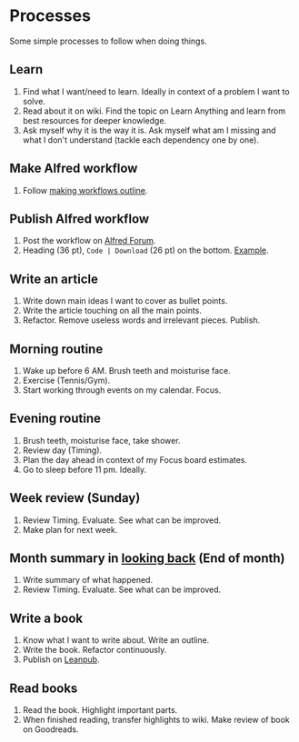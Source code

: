 # Processes
Some simple processes to follow when doing things.

## Learn
1. Find what I want/need to learn. Ideally in context of a problem I want to solve.
2. Read about it on wiki. Find the topic on Learn Anything and learn from best resources for deeper knowledge.
3. Ask myself why it is the way it is.  Ask myself what am I missing and what I don't understand (tackle each dependency one by one).

## Make Alfred workflow
1. Follow [making workflows outline](../macOS/apps/alfred/making-workflows.md).

## Publish Alfred workflow
1. Post the workflow on [Alfred Forum](https://www.alfredforum.com/).
2. Heading (36 pt), `Code | Download` (26 pt) on the bottom. [Example](https://www.alfredforum.com/topic/10486-ask-create-share).

## Write an article
1. Write down main ideas I want to cover as bullet points.
2. Write the article touching on all the main points.
3. Refactor. Remove useless words and irrelevant pieces. Publish.

## Morning routine
1. Wake up before 6 AM. Brush teeth and moisturise face.
2. Exercise (Tennis/Gym).
3. Start working through events on my calendar. Focus.

## Evening routine
1. Brush teeth, moisturise face, take shower.
2. Review day (Timing).
3. Plan the day ahead in context of my Focus board estimates.
4. Go to sleep before 11 pm. Ideally.

## Week review (Sunday)
1. Review Timing. Evaluate. See what can be improved.
2. Make plan for next week.

## Month summary in [looking back](../looking-back/looking-back.md) (End of month)
1. Write summary of what happened.
2. Review Timing. Evaluate. See what can be improved.

## Write a book
1. Know what I want to write about. Write an outline.
2. Write the book. Refactor continuously.
2. Publish on [Leanpub](https://leanpub.com/).

## Read books
1. Read the book. Highlight important parts.
2. When finished reading, transfer highlights to wiki. Make review of book on Goodreads.